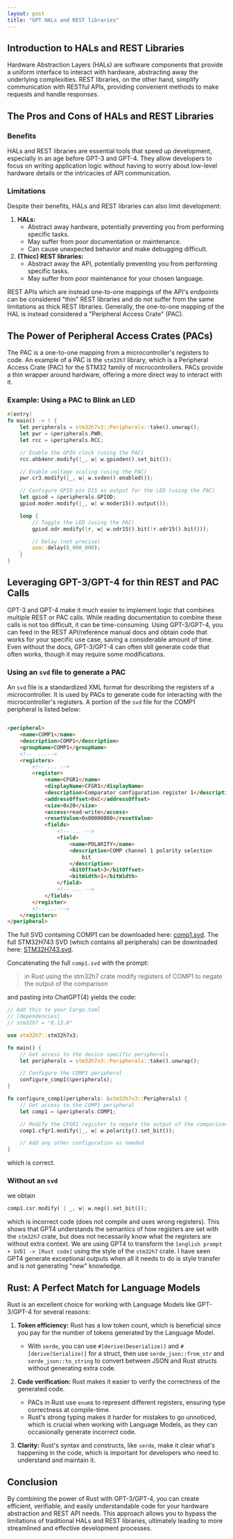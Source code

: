 ```yaml
---
layout: post
title: "GPT HALs and REST libraries"
---
```


[//]: # (# Harnessing the Power of Language Models for Hardware Abstraction and REST APIs in Rust)

## Introduction to HALs and REST Libraries

Hardware Abstraction Layers (HALs) are software components that provide a uniform interface to interact with hardware,
abstracting away the underlying complexities. REST libraries, on the other hand, simplify communication with RESTful
APIs, providing convenient methods to make requests and handle responses.

## The Pros and Cons of HALs and REST Libraries

### Benefits

HALs and REST libraries are essential tools that speed up development, especially in an age before GPT-3 and GPT-4. They
allow developers to focus on writing application logic without having to worry about low-level hardware details or the
intricacies of API communication.

### Limitations

Despite their benefits, HALs and REST libraries can also limit development:

1. **HALs:**
    - Abstract away hardware, potentially preventing you from performing specific tasks.
    - May suffer from poor documentation or maintenance.
    - Can cause unexpected behavior and make debugging difficult.
2. **(Thicc) REST libraries:**
    - Abstract away the API, potentially preventing you from performing specific tasks.
    - May suffer from poor maintenance for your chosen language.

REST APIs which are instead one-to-one mappings of the API's endpoints can be considered "thin" REST libraries and
do not suffer from the same limitations as thick REST libraries. Generally, the one-to-one mapping of the HAL is
instead considered a "Peripheral Access Crate" (PAC).

## The Power of Peripheral Access Crates (PACs)

The PAC is a one-to-one mapping from a microcontroller's registers to code.
An example of a PAC is the `stm32h7` library, which is a Peripheral Access Crate (PAC) for the STM32 family of
microcontrollers. PACs provide a thin wrapper around hardware, offering a more direct way to interact with it.

### Example: Using a PAC to Blink an LED

```rust
#[entry]
fn main() -> ! {
    let peripherals = stm32h7x3::Peripherals::take().unwrap();
    let pwr = &peripherals.PWR;
    let rcc = &peripherals.RCC;

    // Enable the GPIO clock (using the PAC)
    rcc.ahb4enr.modify(|_, w| w.gpioden().set_bit());

    // Enable voltage scaling (using the PAC)
    pwr.cr3.modify(|_, w| w.svden().enabled());

    // Configure GPIO pin D15 as output for the LED (using the PAC)
    let gpiod = &peripherals.GPIOD;
    gpiod.moder.modify(|_, w| w.moder15().output());

    loop {
        // Toggle the LED (using the PAC)
        gpiod.odr.modify(|r, w| w.odr15().bit(!r.odr15().bit()));

        // Delay (not precise)
        asm::delay(8_000_000);
    }
}
```

## Leveraging GPT-3/GPT-4 for thin REST and PAC Calls

GPT-3 and GPT-4 make it much easier to implement logic that combines multiple REST or PAC calls. While reading
documentation to combine these calls is not too difficult, it can be time-consuming. Using GPT-3/GPT-4, you can feed in
the REST API/reference manual docs and obtain code that works for your specific use case, saving a considerable amount
of time. Even without the docs, GPT-3/GPT-4 can often still generate code that often works, though it may require some
modifications.

### Using an `svd` file to generate a PAC

An `svd` file is a standardized XML format for describing the registers of a microcontroller. It is used by PACs to
generate code for interacting with the microcontroller's registers. A portion of the `svd` file for the COMP1 peripheral
is listed below:

```html

<peripheral>
    <name>COMP1</name>
    <description>COMP1</description>
    <groupName>COMP1</groupName>
    <!--  ...-->
    <registers>
        <!-- ... -->
        <register>
            <name>CFGR1</name>
            <displayName>CFGR1</displayName>
            <description>Comparator configuration register 1</description>
            <addressOffset>0xC</addressOffset>
            <size>0x20</size>
            <access>read-write</access>
            <resetValue>0x00000000</resetValue>
            <fields>
                <!-- ... -->
                <field>
                    <name>POLARITY</name>
                    <description>COMP channel 1 polarity selection
                        bit
                    </description>
                    <bitOffset>3</bitOffset>
                    <bitWidth>1</bitWidth>
                </field>
                <!-- ... -->
            </fields>
        </register>
        <!-- ... -->
    </registers>
</peripheral>
```

The full SVD containing COMP1 can be downloaded here: [comp1.svd](/assets/comp1.svd). The full STM32H743 SVD (which
contains all peripherals) can be downloaded here: [STM32H743.svd](/assets/STM32H743.svd).

Concatenating the full `comp1.svd` with the prompt:

> in Rust using the stm32h7 crate modify registers of COMP1 to negate the output of the comparison

and pasting into ChatGPT(4) yields the code:

```rust
// Add this to your Cargo.toml
// [dependencies]
// stm32h7 = "0.13.0"

use stm32h7::stm32h7x3;

fn main() {
    // Get access to the device specific peripherals
    let peripherals = stm32h7x3::Peripherals::take().unwrap();

    // Configure the COMP1 peripheral
    configure_comp1(&peripherals);
}

fn configure_comp1(peripherals: &stm32h7x3::Peripherals) {
    // Get access to the COMP1 peripheral
    let comp1 = &peripherals.COMP1;

    // Modify the CFGR1 register to negate the output of the comparison
    comp1.cfgr1.modify(|_, w| w.polarity().set_bit());

    // Add any other configuration as needed
}
```

which is correct.

### Without an `svd`

we obtain

```rust
comp1.csr.modify( | _, w| w.neg().set_bit());
```

which is incorrect code (does not compile and uses wrong registers). This shows that GPT4 understands the
semantics of how registers are set with the `stm32h7` crate, but does not necessarily know what the registers
are without extra context. We are using GPT4 to transform the `[english prompt + SVD] -> [Rust code]` using the
style of the `stm32h7` crate. I have seen GPT4 generate exceptional outputs when all it needs to do is
style transfer and is not generating "new" knowledge.

## Rust: A Perfect Match for Language Models

Rust is an excellent choice for working with Language Models like GPT-3/GPT-4 for several reasons:

1. **Token efficiency:** Rust has a low token count, which is beneficial since you pay for the number of tokens
   generated by the Language Model.

    - With `serde`, you can use `#[derive(Deserialize)]` and `#[derive(Serialize)]` for a struct, then
      use `serde_json::from_str` and `serde_json::to_string` to convert between JSON and Rust structs without generating
      extra code.
2. **Code verification:** Rust makes it easier to verify the correctness of the generated code.

    - PACs in Rust use `enum`s to represent different registers, ensuring type correctness at compile-time.
    - Rust's strong typing makes it harder for mistakes to go unnoticed, which is crucial when working with Language
      Models, as they can occasionally generate incorrect code.
3. **Clarity:** Rust's syntax and constructs, like `serde`, make it clear what's happening in the code, which is
   important for developers who need to understand and maintain it.

## Conclusion

By combining the power of Rust with GPT-3/GPT-4, you can create efficient, verifiable, and easily understandable code
for your hardware abstraction and REST API needs. This approach allows you to bypass the limitations of traditional HALs
and REST libraries, ultimately leading to more streamlined and effective development processes.
